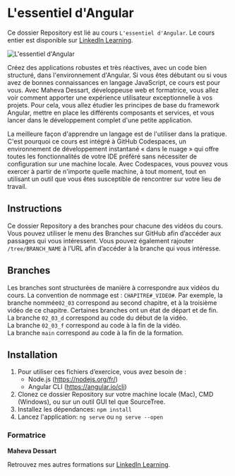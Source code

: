 # L'essentiel d'Angular

Ce dossier Repository est lié au cours `L'essentiel d'Angular`. Le cours entier est disponible sur [LinkedIn Learning][lil-course-url].

![L'essentiel d'Angular][lil-thumbnail-url]

Créez des applications robustes et très réactives, avec un code bien structuré, dans l'environnement d'Angular. Si vous êtes débutant ou si vous avez de bonnes connaissances en langage JavaScript, ce cours est pour vous. Avec Maheva Dessart, développeuse web et formatrice, vous allez voir comment apporter une expérience utilisateur exceptionnelle à vos projets. Pour cela, vous allez étudier les principes de base du framework Angular, mettre en place les différents composants et services, et vous lancer dans le développement complet d'une petite application.

La meilleure façon d'apprendre un langage est de l'utiliser dans la pratique. C'est pourquoi ce cours est intégré à GitHub Codespaces, un environnement de développement instantané « dans le nuage » qui offre toutes les fonctionnalités de votre IDE préféré sans nécessiter de configuration sur une machine locale. Avec Codespaces, vous pouvez vous exercer à partir de n'importe quelle machine, à tout moment, tout en utilisant un outil que vous êtes susceptible de rencontrer sur votre lieu de travail. 

## Instructions

Ce dossier Repository a des branches pour chacune des vidéos du cours. Vous pouvez utiliser le menu des Branches sur GitHub afin d’accéder aux passages qui vous intéressent. Vous pouvez également rajouter `/tree/BRANCH_NAME` à l’URL afin d’accéder à la branche qui vous intéresse. 

## Branches

Les branches sont structurées de manière à correspondre aux vidéos du cours. La convention de nommage est : `CHAPITRE#_VIDEO#`. Par exemple, la branche nommée`02_03` correspond au second chapitre, et à la troisième vidéo de ce chapitre. Certaines branches ont un état de départ et de fin.  
La branche `02_03_d` correspond au code du début de la vidéo.  
La branche `02_03_f` correspond au code à la fin de la vidéo.  
La branche `main` correspond au code à la fin de la formation. 

## Installation

1. Pour utiliser ces fichiers d’exercice, vous avez besoin de : 
   - Node.js (https://nodejs.org/fr/)
   - Angular CLI (https://angular.io/cli)
2. Clonez ce dossier Repository sur votre machine locale (Mac), CMD (Windows), ou sur un outil GUI tel que SourceTree. 
3. Installez les dépendances: 
   ``npm install``
4. Lancez l'application: 
``ng serve`` ou ``ng serve --open``


### Formatrice

**Maheva Dessart** 

 Retrouvez mes autres formations sur [LinkedIn Learning](https://www.linkedin.com/learning/instructors/maheva-dessart).

[0]: # (Replace these placeholder URLs with actual course URLs)
[lil-course-url]: https://www.linkedin.com/learning/l-essentiel-d-angular-18763232
[lil-thumbnail-url]: https://media.licdn.com/dms/image/C560DAQH0aefFyYarsA/learning-public-crop_675_1200/0/1674471196936?e=2147483647&v=beta&t=lc5IWPKUVlQPDvbMQbRbD2ns4QAgaIS0G9Ws-iQyKYs
[lil-URL-trainer]: https://www.linkedin.com/learning/instructors/maheva-dessart

[1]: # (End of FR-Instruction ###############################################################################################)
